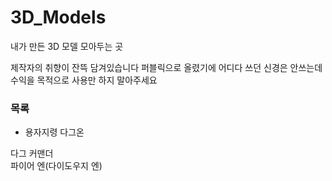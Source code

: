 # 3D_Models
내가 만든 3D 모델 모아두는 곳

제작자의 취향이 잔뜩 담겨있습니다
퍼블릭으로 올렸기에 어디다 쓰던 신경은 안쓰는데 수익을 목적으로 사용만 하지 말아주세요

### 목록
- 용자지령 다그온    
  
다그 커맨더  
파이어 엔(다이도우지 엔)  
